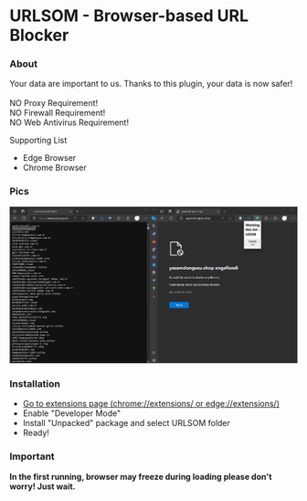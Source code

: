# URLSOM - Browser-based URL Blocker
### About
<p>Your data are important to us. Thanks to this plugin, your data is now safer!
<br><br>
NO Proxy Requirement!<br>
NO Firewall Requirement!<br>
NO Web Antivirus Requirement!
</p>

Supporting List
<ul>
<li>Edge Browser</li>
<li>Chrome Browser</li>
</ul>

### Pics
<img src="pic/demo.png" />

### Installation
<ul>
<li><a href="chrome://extensions/">Go to extensions page (chrome://extensions/ or edge://extensions/)</a></li>
<li>Enable "Developer Mode"</li>
<li>Install "Unpacked" package and select URLSOM folder</li>
<li>Ready!</li>
</ul>

### Important
<b>In the first running, browser may freeze during loading please don't worry! Just wait.</b>
